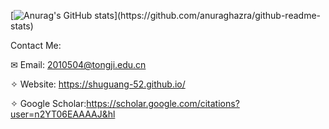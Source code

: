 [![Anurag's GitHub stats](https://github-readme-stats.vercel.app/api?username=shuguang-52&show_icons=true&bg_color="#87CEEB")](https://github.com/anuraghazra/github-readme-stats)


Contact Me:

✉ Email: 2010504@tongji.edu.cn

✧ Website: https://shuguang-52.github.io/

✧ Google Scholar:https://scholar.google.com/citations?user=n2YT06EAAAAJ&hl
